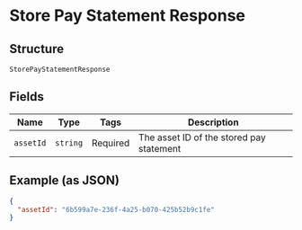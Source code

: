 
# Store Pay Statement Response

## Structure

`StorePayStatementResponse`

## Fields

| Name | Type | Tags | Description |
|  --- | --- | --- | --- |
| `assetId` | `string` | Required | The asset ID of the stored pay statement |

## Example (as JSON)

```json
{
  "assetId": "6b599a7e-236f-4a25-b070-425b52b9c1fe"
}
```

